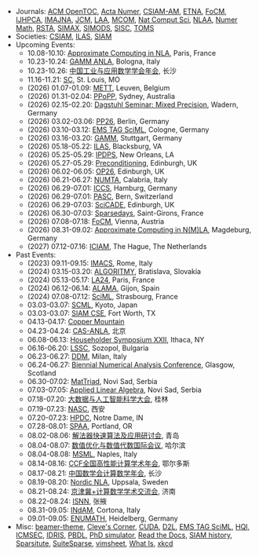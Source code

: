* Journals: [ACM OpenTOC](https://www.sighpc.org/events/acm-libraryopentoc), [Acta Numer](https://www.cambridge.org/core/journals/acta-numerica), [CSIAM-AM](https://global-sci.com/journal/35/csiam-transactions-on-applied-mathematics), [ETNA](https://etna.ricam.oeaw.ac.at/), [FoCM](https://link.springer.com/journal/10208), [IJHPCA](https://journals.sagepub.com/home/HPC), [IMAJNA](https://academic.oup.com/imajna), [JCM](https://global-sci.com/journal/44/journal-of-computational-mathematics), [LAA](https://www.sciencedirect.com/journal/linear-algebra-and-its-applications), [MCOM](https://www.ams.org/cgi-bin/mstrack/accepted_papers/mcom?active=press), [Nat Comput Sci](https://www.nature.com/natcomputsci), [NLAA](https://onlinelibrary.wiley.com/journal/10991506), [Numer Math](https://link.springer.com/journal/211), [RSTA](https://royalsocietypublishing.org/journal/rsta), [SIMAX](https://epubs.siam.org/journal/sjmael), [SIMODS](https://epubs.siam.org/journal/sjmdaq), [SISC](https://epubs.siam.org/journal/sjoce3), [TOMS](https://dl.acm.org/journal/toms)
* Societies: [CSIAM](http://csiam.org.cn), [ILAS](https://ilasic.org), [SIAM](https://www.siam.org)
* Upcoming Events:
   - 10.08-10.10: [Approximate Computing in NLA](https://approxcomputing.sciencesconf.org/), Paris, France
   - 10.23-10.24: [GAMM ANLA](https://eventi.unibo.it/gamm-anla-2025), Bologna, Italy
   - 10.23-10.26: [中国工业与应用数学学会年会](https://meeting.csiam.org.cn/), 长沙
   - 11.16-11.21: [SC](https://sc25.supercomputing.org), St. Louis, MO
   - (2026) 01.07-01.09: [METT](https://homes.esat.kuleuven.be/~mettxi/), Leuven, Belgium
   - (2026) 01.31-02.04: [PPoPP](https://ppopp26.sigplan.org/), Sydney, Australia
   - (2026) 02.15-02.20: [Dagstuhl Seminar: Mixed Precision](https://www.dagstuhl.de/26081), Wadern, Germany
   - (2026) 03.02-03.06: [PP26](https://www.siam.org/conferences-events/siam-conferences/pp26/), Berlin, Germany
   - (2026) 03.10-03.12: [EMS TAG SciML](https://cds.uni-koeln.de/en/workshops/ems-tag-sciml/save-the-date), Cologne, Germany
   - (2026) 03.16-03.20: [GAMM](https://jahrestagung.gamm.org/annual-meeting-2026/), Stuttgart, Germany
   - (2026) 05.18-05.22: [ILAS](https://ilas2026.math.vt.edu/), Blacksburg, VA
   - (2026) 05.25-05.29: [IPDPS](https://www.ipdps.org/), New Orleans, LA
   - (2026) 05.27-05.29: [Preconditioning](https://icms.ac.uk/activities/workshop/precond26/), Edinburgh, UK
   - (2026) 06.02-06.05: [OP26](https://www.siam.org/conferences-events/siam-conferences/op26/), Edinburgh, UK
   - (2026) 06.21-06.27: [NUMTA](https://www.numta.org), Calabria, Italy
   - (2026) 06.29-07.01: [ICCS](https://www.iccs-meeting.org/), Hamburg, Germany
   - (2026) 06.29-07.01: [PASC](https://pasc26.pasc-conference.org/), Bern, Switzerland
   - (2026) 06.29-07.03: [SciCADE](https://www.scicade.org/), Edinburgh, UK
   - (2026) 06.30-07.03: [Sparsedays](https://sparsedays.cerfacs.fr/), Saint-Girons, France
   - (2026) 07.08-07.18: [FoCM](https://focm2026.univie.ac.at/), Vienna, Austria
   - (2026) 08.31-09.02: [Approximate Computing in N(M)LA](https://indico3.mpi-magdeburg.mpg.de/event/59/), Magdeburg, Germany
   - (2027) 07.12-07.16: [ICIAM](https://iciam2027.org), The Hague, The Netherlands
* Past Events:
   - (2023) 09.11-09.15: [IMACS](https://www.imacs2023.eu/), Rome, Italy
   - (2024) 03.15-03.20: [ALGORITMY](https://www.math.sk/alg2024/), Bratislava, Slovakia
   - (2024) 05.13-05.17: [LA24](https://www.siam.org/conferences/cm/conference/la24), Paris, France
   - (2024) 06.12-06.14: [ALAMA](https://www.unioviedo.es/alama2024/), Gijon, Spain
   - (2024) 07.08-07.12: [SciML](https://irma.math.unistra.fr/~micheldansac/SciML2024/), Strasbourg, France
   - 03.03-03.07: [SCML](https://scml.jp/), Kyoto, Japan
   - 03.03-03.07: [SIAM CSE](https://www.siam.org/conferences/cm/conference/cse25), Fort Worth, TX
   - 04.13-04.17: [Copper Mountain](https://grandmaster.colorado.edu/copper/)
   - 04.23-04.24: [CAS-ANLA](https://bvieuble.me/casanla/), 北京
   - 06.08-06.13: [Householder Symposium XXII](https://householder-symposium.github.io), Ithaca, NY
   - 06.16-06.20: [LSSC](https://parallel.bas.bg/Conferences/SciCom25/), Sozopol, Bulgaria
   - 06.23-06.27: [DDM](https://www.dd29.polimi.it), Milan, Italy
   - 06.24-06.27: [Biennial Numerical Analysis Conference](https://numericalanalysisconference.org.uk), Glasgow, Scotland
   - 06.30-07.02: [MatTriad](https://mattriad2025.pmf.uns.ac.rs), Novi Sad, Serbia
   - 07.03-07.05: [Applied Linear Algebra](https://ala2025.pmf.uns.ac.rs), Novi Sad, Serbia
   - 07.18-07.20: [大数据与人工智能科学大会](http://bdai2025.icrp.xjtu.edu.cn/), 桂林
   - 07.19-07.23: [NASC](https://lsec.cc.ac.cn/~NASCNAG/NASC_pages/Conf_pages/NASC25_pages/), 西安
   - 07.20-07.23: [HPDC](https://hpdc.sci.utah.edu/), Notre Dame, IN
   - 07.28-08.01: [SPAA](https://spaa.acm.org/), Portland, OR
   - 08.02-08.06: [解法器快速算法及应用研讨会](https://solver-conference.cn), 青岛
   - 08.04-08.07: [数值优化与数值代数国际会议](https://lsec.cc.ac.cn/~icnonla25/), 哈尔滨
   - 08.04-08.08: [MSML](https://sites.google.com/view/msml2025), Naples, Italy
   - 08.14-08.16: [CCF全国高性能计算学术年会](https://ccf.org.cn/hpcchina2025), 鄂尔多斯
   - 08.17-08.21: [中国数学会计算数学年会](https://my.31huiyi.com/site/pages/index/index?pageId=dcfa0000-b665-5ae1-afd9-08dd553be668), 长沙
   - 08.19-08.20: [Nordic NLA](http://nordic-nla.eu/uppsala-meeting-2025/), Uppsala, Sweden
   - 08.21-08.24: [京津冀+计算数学学术交流会](https://www.math.sdu.edu.cn/info/1019/20787.htm), 济南
   - 08.22-08.24: [ISNN](https://conference.cs.cityu.edu.hk/isnn/), 张掖
   - 08.31-09.05: [INdAM](https://events.dm.unipi.it/event/307/), Cortona, Italy
   - 09.01-09.05: [ENUMATH](http://www.enumath2025.eu), Heidelberg, Germany
* Misc: [beamer-theme](https://hartwork.org/beamer-theme-matrix/), [Cleve's Corner](https://blogs.mathworks.com/cleve/), [CUDA](https://docs.nvidia.com/cuda/), [D2L](http://d2l.ai), [EMS TAG SciML](https://ems-tag-sciml.github.io), [HQI](https://www.hqi.fr/en/), [ICMSEC](https://www.cc.ac.cn/), [IDRIS](http://www.idris.fr/formations/supports_de_cours.html), [PBDL](https://physicsbaseddeeplearning.org/), [PhD simulator](https://research.wmz.ninja/projects/phd/index.html), [Read the Docs](https://about.readthedocs.com/), [SIAM history](http://history.siam.org), [Sparsitute](https://sparsitute.lbl.gov/), [SuiteSparse](https://sparse.tamu.edu), [vimsheet](https://vimsheet.com), [What Is](https://nhigham.com/index-of-what-is-articles/), [xkcd](https://xkcd.com)